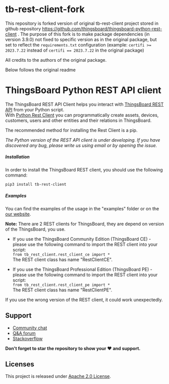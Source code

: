# tb-rest-client-fork

This repository is forked version of original tb-rest-client project stored in github repository https://github.com/thingsboard/thingsboard-python-rest-client . The purpose of this fork is to make package dependencies (in version 3.9.0) not fixed to specific version as in the original package, but set to reflect the `requirements.txt` configuration (example: `certifi >= 2023.7.22` instead of `certifi == 2023.7.22` in the original package)

All credits to the authors of the original package.

Below follows the original readme

# ThingsBoard Python REST API client


The ThingsBoard REST API Client helps you interact with [ThingsBoard REST API](https://thingsboard.io/docs/reference/rest-api/) from your Python script.  
With [Python Rest Client](https://thingsboard.io/docs/reference/python-rest-client/) you can programmatically create assets, devices, customers, users and other entities and their relations in ThingsBoard.

The recommended method for installing the Rest Client is a pip.  

*The Python version of the REST API client is under developing. If you have discovered any bug, please write us using email or by opening the issue.*


##### Installation 

In order to install the ThingsBoard REST client, you should use the following command:

```bash
pip3 install tb-rest-client
``` 


##### Examples 

You can find the examples of the usage in the "examples" folder or on the [our website](https://thingsboard.io/docs/reference/python-rest-client/).


**Note:** There are 2 REST clients for ThingsBoard, they are depend on version of the ThingsBoard, you use.  

 - If you use the ThingsBoard Community Edition (ThingsBoard CE) - please use the following command to import the REST client into your script:  
   `from tb_rest_client.rest_client_ce import *`  
   The REST client class has name "RestClientCE".  
   
 - If you use the ThingsBoard Professional Edition (ThingsBoard PE) - please use the following command to import the REST client into your script:  
   `from tb_rest_client.rest_client_pe import *`  
   The REST client class has name "RestClientPE".  

If you use the wrong version of the REST client, it could work unexpectedly.


## Support

 - [Community chat](https://gitter.im/thingsboard/chat)
 - [Q&A forum](https://groups.google.com/forum/#!forum/thingsboard)
 - [Stackoverflow](http://stackoverflow.com/questions/tagged/thingsboard)
 
**Don't forget to star the repository to show your ❤️ and support.**


## Licenses

This project is released under [Apache 2.0 License](./LICENSE).
